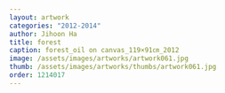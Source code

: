 ```yaml
---
layout: artwork
categories: "2012-2014"
author: Jihoon Ha
title: forest
caption: forest_oil on canvas_119×91㎝_2012
image: /assets/images/artworks/artwork061.jpg
thumb: /assets/images/artworks/thumbs/artwork061.jpg
order: 1214017
---
```

